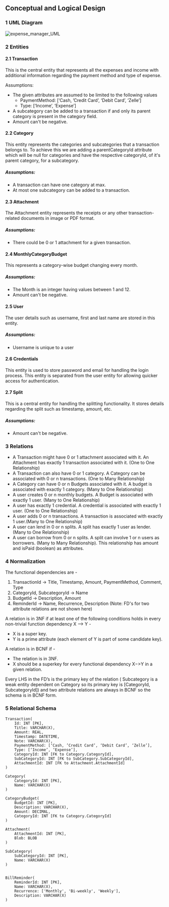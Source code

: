 ## Conceptual and Logical Design

### 1 UML Diagram
![expense_manager_UML](https://github.com/cs411-alawini/sp24-cs411-team051-OneOOne/assets/42375666/9f29daa0-49ba-45eb-8d15-4591170f41a6)


### 2 Entities

#### 2.1 Transaction
  This is the central entity that represents all the expenses and income with additional information regarding the payment method and type of expense.
  
  Assumptions:
  - The given attributes are assumed to be limited to the following values
      - PaymentMethod: [‘Cash, ’Credit Card’, ‘Debit Card’, ‘Zelle’]
      - Type: [‘Income’, ‘Expense’]
  - A subcategory can be added to a transaction if and only its parent category is present in the category field.
  - Amount can't be negative.

#### 2.2 Category
This entity represents the categories and subcategories that a transaction belongs to.
To achieve this we are adding a parentCategoryId attribute which will be null for categories and have the respective categoryId, of it's parent category, for a subcategory.
  ##### Assumptions:
  - A transaction can have one category at max.
  - At most one subcategory can be added to a transaction.


#### 2.3 Attachment
The Attachment entity represents the receipts or any other transaction-related documents in image or PDF format.

  ##### Assumptions:
  - There could be 0 or 1 attachment for a given transaction.

#### 2.4 MonthlyCategoryBudget
This represents a category-wise budget changing every month.

  ##### Assumptions:
  - The Month is an integer having values between 1 and 12.
  - Amount can't be negative.

#### 2.5  User
The user details such as username, first and last name are stored in this entity.

  ##### Assumptions:
  - Username is unique to a user

#### 2.6  Credentials
This entity is used to store password and email for handling the login process. This entity is separated from the user entity for allowing quicker access for authentication.


#### 2.7  Split
This is a central entity for handling the splitting functionality. It stores details regarding the split such as timestamp, amount, etc.

  ##### Assumptions:
  - Amount can't be negative.


### 3 Relations

- A Transaction might have 0 or 1 attachment associated with it. An Attachment has exactly 1 transaction associated with it. (One to One Relationship)
- A Transaction can also have 0 or 1 category. A Category can be associated with 0 or n transactions. (One to Many Relationship)
- A Category can have 0 or n Budgets associated with it. A budget is associated with exactly 1 category. (Many to One Relationship)
- A user creates 0 or n monthly budgets. A Budget is associated with exactly 1 user. (Many to One Relationship)
- A user has exactly 1 credential. A credential is associated with exactly 1 user. (One to One Relationship)
- A user adds 0 or n transactions. A transaction is associated with exactly 1 user.(Many to One Relationship)
- A user can lend in 0 or n splits. A split has exactly 1 user as lender. (Many to One Relationship)
- A user can borrow from 0 or n splits. A split can involve 1 or n users as borrowers. (Many to Many Relationship). This relationship has amount and isPaid (boolean) as attributes.

### 4 Normalization
The functional dependencies are -
1. TransactionId -> Title, Timestamp, Amount,  PaymentMethod, Comment, Type
2. CategoryId, SubcategoryId -> Name
3. BudgetId -> Description, Amount
4. ReminderId -> Name, Recurrence, Description
(Note: FD's for two attribute relations are not shown here)

A relation is in 3NF if at least one of the following conditions holds in every non-trivial function dependency X –> Y -
* X is a super key.
* Y is a prime attribute (each element of Y is part of some candidate key).

A relation is in BCNF if -
* The relation is in 3NF.
* X should be a superkey for every functional dependency X−>Y in a given relation. 

Every LHS in the FD’s is the primary key of the relation ( Subcategory is a weak entity dependent on Category so its primary key is [CategoryId, SubcategoryId]) and two attribute relations are always in BCNF so the schema is in BCNF form.


### 5 Relational Schema 
```
Transaction(
	Id: INT [PK],
	Title: VARCHAR(X),
	Amount: REAL,
	Timestamp: DATETIME,
	Note: VARCHAR(X),
	PaymentMethod: [‘Cash, ’Credit Card’, ‘Debit Card’, ‘Zelle’],
	Type: [‘Income’, ‘Expense’],
	CategoryId: INT [FK to Category.CategoryId],
	SubCategoryId: INT [FK to SubCategory.SubCategoryId],
	AttachmentId: INT [FK to Attachment.AttachmentId]
)

Category(
	CategoryId: INT [PK],
	Name: VARCHAR(X)
)

CategoryBudget(
	BudgetId: INT [PK],
	Description: VARCHAR(X),
	Amount: DECIMAL,
	CategoryId: INT [FK to Category.CategoryId]
)

Attachment(
	AttachmentId: INT [PK],
	Blob: BLOB
)

SubCategory(
	SubCategoryId: INT [PK],
	Name: VARCHAR(X)
)


BillReminder(
	ReminderId: INT [PK],
	Name: VARCHAR(X),
	Recurrence: ['Monthly', 'Bi-weekly', 'Weekly'],
	Description: VARCHAR(X)
)
```

